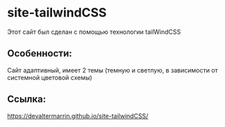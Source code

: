 # site-tailwindCSS
Этот сайт был сделан с помощью технологии tailWindCSS

## Особенности:
Сайт адаптивный, имеет 2 темы (темную и светлую, в зависимости от системной цветовой схемы)

## Ссылка:
https://devaltermarrin.github.io/site-tailwindCSS/



